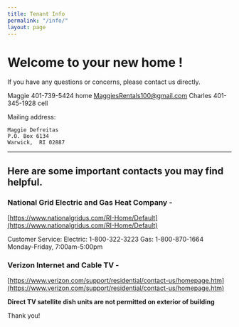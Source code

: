 ```yaml
---
title: Tenant Info
permalink: "/info/"
layout: page
---
```


# Welcome to your new home !

If you have any questions or concerns, please contact us directly.

Maggie    401-739-5424 home   MaggiesRentals100@gmail.com
Charles   401-345-1928 cell


Mailing address:						
```
Maggie Defreitas
P.O. Box 6134
Warwick,  RI 02887
```
---

## Here are some important contacts you may find helpful.


### National Grid Electric and Gas Heat Company -
[https://www.nationalgridus.com/RI-Home/Default](https://www.nationalgridus.com/RI-Home/Default)

Customer Service:
Electric: 1-800-322-3223
Gas: 1-800-870-1664
Monday-Friday, 7:00am-5:00pm


### Verizon Internet and Cable TV -

[https://www.verizon.com/support/residential/contact-us/homepage.htm](https://www.verizon.com/support/residential/contact-us/homepage.htm)

**Direct TV satellite dish units are not permitted on exterior of building**

Thank you!
